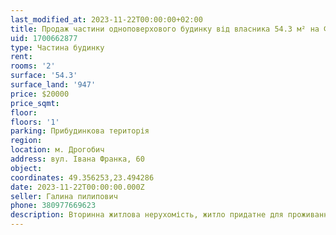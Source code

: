 ```yaml
---
last_modified_at: 2023-11-22T00:00:00+02:00
title: Продаж частини одноповерхового будинку від власника 54.3 м² на Франка
uid: 1700662877
type: Частина будинку
rent:
rooms: '2'
surface: '54.3'
surface_land: '947'
price: $20000
price_sqmt:
floor:
floors: '1'
parking: Прибудинкова територія
region:
location: м. Дрогобич
address: вул. Івана Франка, 60
object:
coordinates: 49.356253,23.494286
date: 2023-11-22T00:00:00.000Z
seller: Галина пилипович
phone: 380977669623
description: Вторинна житлова нерухомість, житло придатне для проживання
---
```

